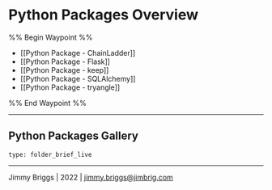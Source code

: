 # Python Packages Overview

%% Begin Waypoint %%
- [[Python Package - ChainLadder]]
- [[Python Package - Flask]]
- [[Python Package - keep]]
- [[Python Package - SQLAlchemy]]
- [[Python Package - tryangle]]

%% End Waypoint %%

---

## Python Packages Gallery

````ccard
type: folder_brief_live
````

---

Jimmy Briggs | 2022 | <jimmy.briggs@jimbrig.com>
